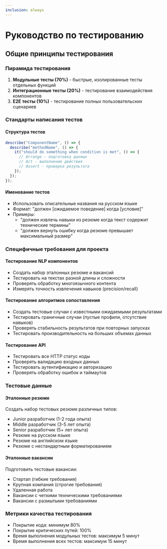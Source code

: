```yaml
---
inclusion: always
---
```


# Руководство по тестированию

## Общие принципы тестирования

### Пирамида тестирования

1. **Модульные тесты (70%)** - быстрые, изолированные тесты отдельных функций
2. **Интеграционные тесты (20%)** - тестирование взаимодействия компонентов
3. **E2E тесты (10%)** - тестирование полных пользовательских сценариев

### Стандарты написания тестов

#### Структура тестов

```typescript
describe("ComponentName", () => {
  describe("methodName", () => {
    it("should do something when condition is met", () => {
      // Arrange - подготовка данных
      // Act - выполнение действия
      // Assert - проверка результата
    });
  });
});
```

#### Именование тестов

- Использовать описательные названия на русском языке
- Формат: "должен [ожидаемое поведение] когда [условие]"
- Примеры:
  - "должен извлечь навыки из резюме когда текст содержит технические термины"
  - "должен вернуть ошибку когда резюме превышает максимальный размер"

### Специфичные требования для проекта

#### Тестирование NLP компонентов

- Создать набор эталонных резюме и вакансий
- Тестировать на текстах разной длины и сложности
- Проверять обработку многоязычного контента
- Измерять точность извлечения навыков (precision/recall)

#### Тестирование алгоритмов сопоставления

- Создать тестовые случаи с известными ожидаемыми результатами
- Тестировать граничные случаи (пустые профили, отсутствие навыков)
- Проверять стабильность результатов при повторных запусках
- Тестировать производительность на больших объемах данных

#### Тестирование API

- Тестировать все HTTP статус коды
- Проверять валидацию входных данных
- Тестировать аутентификацию и авторизацию
- Проверять обработку ошибок и таймаутов

### Тестовые данные

#### Эталонные резюме

Создать набор тестовых резюме различных типов:

- Junior разработчик (1-2 года опыта)
- Middle разработчик (3-5 лет опыта)
- Senior разработчик (5+ лет опыта)
- Резюме на русском языке
- Резюме на английском языке
- Резюме с нестандартным форматированием

#### Эталонные вакансии

Подготовить тестовые вакансии:

- Стартап (гибкие требования)
- Крупная компания (строгие требования)
- Удаленная работа
- Вакансии с четкими техническими требованиями
- Вакансии с размытыми требованиями

### Метрики качества тестирования

- Покрытие кода: минимум 80%
- Покрытие критических путей: 100%
- Время выполнения модульных тестов: максимум 5 минут
- Время выполнения всех тестов: максимум 15 минут
